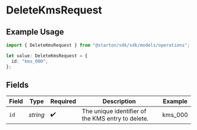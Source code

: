 # DeleteKmsRequest

## Example Usage

```typescript
import { DeleteKmsRequest } from "@starton/sdk/sdk/models/operations";

let value: DeleteKmsRequest = {
  id: "kms_000",
};
```

## Fields

| Field                                              | Type                                               | Required                                           | Description                                        | Example                                            |
| -------------------------------------------------- | -------------------------------------------------- | -------------------------------------------------- | -------------------------------------------------- | -------------------------------------------------- |
| `id`                                               | *string*                                           | :heavy_check_mark:                                 |  The unique identifier of the KMS entry to delete. | kms_000                                            |